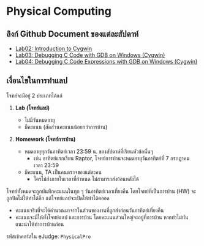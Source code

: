 # Physical Computing

## ลิงก์ Github Document ของแต่ละสัปดาห์

- [Lab02: Introduction to Cygwin](labs/labs02-gcc)
- [Lab03: Debugging C Code with GDB on Windows (Cygwin)](labs/labs03-gdb)
- [Lab04: Debugging C Code Expressions with GDB on Windows (Cygwin)](labs/lab04-gdb)

## เงื่อนไขในการทำแลป

โจทย์จะมีอยู่ 2 ประเภทได้แก่

1. **Lab (โจทย์แลป)**
    - ไม่มีวันหมดอายุ
    - มีคะแนน (สัดส่วนคะแนนน้อยกว่าการบ้าน)

2. **Homework (โจทย์การบ้าน)**
    - หมดอายุทุกวันอาทิตย์เวลา 23:59 น. ของสัปดาห์ที่เรียนหัวข้อนั้นๆ
        - เช่น อาทิตย์แรกเรียน Raptor, โจทย์การบ้านจะหมดอายุวันอาทิตย์ที่ 7 กรกฎาคม เวลา 23:59
    - มีคะแนน, TA เป็นคนตรวจของแต่ละคน
        - ใครไม่ส่งภายในเวลาที่กำหนด ไม่สามารถส่งย้อนหลังได้

โจทย์ทั้งหมดจะถูกบันทึกคะแนนในทุก ๆ วันอาทิตย์เวลาเที่ยงคืน โดยโจทย์ที่เป็นการบ้าน (HW) จะถูกปิดไม่ให้ทำได้อีก
แต่โจทย์แลปจะเปิดให้ทำได้ตลอด

- คะแนนจริงที่จะได้คำนวณมาจากในส่วนของงานที่ถูกส่งก่อนวันอาทิตย์เที่ยงคืน
- คะแนนจะมีให้ทั้งโจทย์แลป และการบ้าน โดยคะแนนส่วนใหญ่จะอยู่ที่การบ้าน หากทำไม่ทันแนะนำให้ทำการบ้านก่อน

รหัสเข้าคอร์สใน eJudge: `PhysicalPro`

